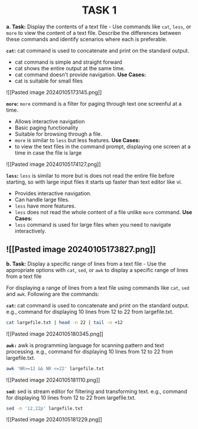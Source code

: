 <center><h1>TASK 1</h1></center>

**a. Task:** Display the contents of a text file - Use commands like `cat`, `less`, or `more` to view the content of a text file. Describe the differences between these commands and identify scenarios where each is preferable.

**`cat`:** cat command is used to concatenate and print on the standard output.
- cat command is simple and straight forward
- cat shows the entire output at the same time.
- cat command doesn't provide navigation.
 **Use Cases:**
- cat is suitable for small files

![[Pasted image 20240105173145.png]]

**`more`:** `more` command is a filter for paging through text one screenful at a time.
- Allows interactive navigation
- Basic paging functionality
- Suitable for browsing through a file.
- `more` is similar to `less` but less features.
**Use Cases:**
- to view the text files in the command prompt, displaying one screen at a time in case the file is large

![[Pasted image 20240105174127.png]]

**`less`:** `less` is similar to more but is does not read the entire file before starting, so with large input files it starts up faster than text editor like vi.
- Provides interactive navigation.
- Can handle large files.
- `less` have more features.
- `less` does not read the whole content of a file unlike `more` command.
**Use Cases:**
- `less` command is used for large files when you need to navigate interactively.

![[Pasted image 20240105173827.png]]
--
**b. Task:** Display a specific range of lines from a text file - Use the appropriate options with `cat`, `sed`, or `awk` to display a specific range of lines from a text file

For displaying a range of lines from a text file using commands like `cat`, `sed` and `awk`. Following are the commands:

**`cat`:**  cat command is used to concatenate and print on the standard output.
e.g., command for displaying 10 lines from 12 to 22 from largefile.txt.

```bash
cat largefile.txt | head -n 22 | tail -n +12
```
![[Pasted image 20240105180345.png]]

**`awk:`** awk is programming language for scanning pattern and text processing.
e.g., command for displaying 10 lines from 12 to 22 from largefile.txt.

```bash
awk 'NR>=12 && NR <=22' largefile.txt
```

![[Pasted image 20240105181110.png]]

 **`sed`:** sed is stream editor for filtering and transforming text.
e.g., command for displaying 10 lines from 12 to 22 from largefile.txt.

```bash
sed -n '12,22p' largefile.txt
```

![[Pasted image 20240105181229.png]]
